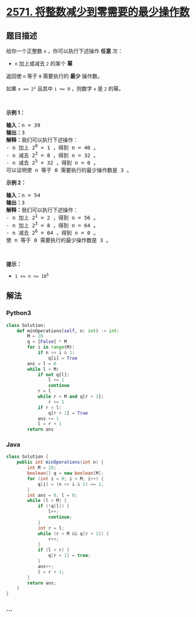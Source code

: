 # [2571. 将整数减少到零需要的最少操作数](https://leetcode-cn.com/problems/minimum-operations-to-reduce-an-integer-to-0)



## 题目描述

<!-- 这里写题目描述 -->

<p>给你一个正整数 <code>n</code> ，你可以执行下述操作 <strong>任意</strong> 次：</p>

<ul>
	<li><code>n</code> 加上或减去 <code>2</code> 的某个 <strong>幂</strong></li>
</ul>

<p>返回使 <code>n</code> 等于 <code>0</code> 需要执行的 <strong>最少</strong> 操作数。</p>

<p>如果 <code>x == 2<sup>i</sup></code> 且其中 <code>i &gt;= 0</code> ，则数字 <code>x</code> 是 <code>2</code> 的幂。</p>

<p>&nbsp;</p>

<p><strong>示例 1：</strong></p>

<pre>
<strong>输入：</strong>n = 39
<strong>输出：</strong>3
<strong>解释：</strong>我们可以执行下述操作：
- n 加上 2<sup>0</sup> = 1 ，得到 n = 40 。
- n 减去 2<sup>3</sup> = 8 ，得到 n = 32 。
- n 减去 2<sup>5</sup> = 32 ，得到 n = 0 。
可以证明使 n 等于 0 需要执行的最少操作数是 3 。
</pre>

<p><strong>示例 2：</strong></p>

<pre>
<strong>输入：</strong>n = 54
<strong>输出：</strong>3
<strong>解释：</strong>我们可以执行下述操作：
- n 加上 2<sup>1</sup> = 2 ，得到 n = 56 。
- n 加上 2<sup>3</sup> = 8 ，得到 n = 64 。
- n 减去 2<sup>6</sup> = 64 ，得到 n = 0 。
使 n 等于 0 需要执行的最少操作数是 3 。 
</pre>

<p>&nbsp;</p>

<p><strong>提示：</strong></p>

<ul>
	<li><code>1 &lt;= n &lt;= 10<sup>5</sup></code></li>
</ul>


## 解法

<!-- 这里可写通用的实现逻辑 -->

<!-- tabs:start -->

### **Python3**

<!-- 这里可写当前语言的特殊实现逻辑 -->

```python
class Solution:
    def minOperations(self, n: int) -> int:
        M = 20
        q = [False] * M
        for i in range(M):
            if n >> i & 1:
                q[i] = True
        ans = l = 0
        while l < M:
            if not q[l]:
                l += 1
                continue
            r = l
            while r < M and q[r + 1]:
                r += 1
            if r > l:
                q[r + 1] = True
            ans += 1
            l = r + 1
        return ans
```

### **Java**

<!-- 这里可写当前语言的特殊实现逻辑 -->

```java
class Solution {
    public int minOperations(int n) {
        int M = 20;
        boolean[] q = new boolean[M];
        for (int i = 0; i < M; i++) {
            q[i] = (n >> i & 1) == 1;
        }
        int ans = 0, l = 0;
        while (l < M) {
            if (!q[l]) {
                l++;
                continue;
            }
            int r = l;
            while (r < M && q[r + 1]) {
                r++;
            }
            if (l < r) {
                q[r + 1] = true;
            }
            ans++;
            l = r + 1;
        }
        return ans;
    }
}
```

### **...**

```

```

<!-- tabs:end -->
